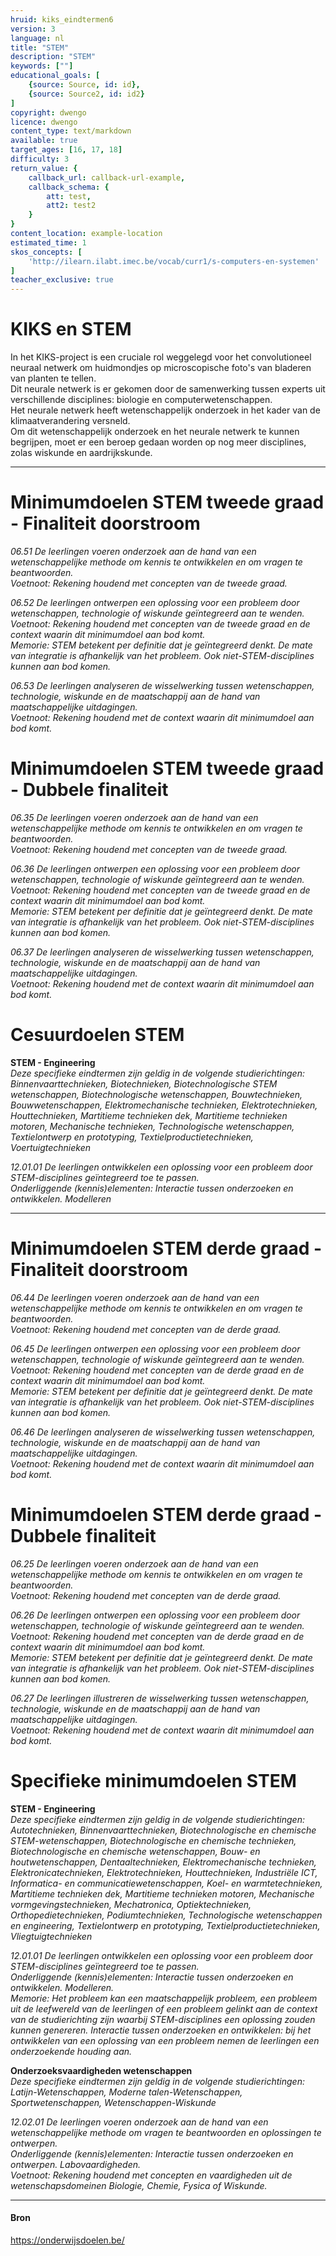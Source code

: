 ```yaml
---
hruid: kiks_eindtermen6
version: 3
language: nl
title: "STEM"
description: "STEM"
keywords: [""]
educational_goals: [
    {source: Source, id: id}, 
    {source: Source2, id: id2}
]
copyright: dwengo
licence: dwengo
content_type: text/markdown
available: true
target_ages: [16, 17, 18]
difficulty: 3
return_value: {
    callback_url: callback-url-example,
    callback_schema: {
        att: test,
        att2: test2
    }
}
content_location: example-location
estimated_time: 1
skos_concepts: [
    'http://ilearn.ilabt.imec.be/vocab/curr1/s-computers-en-systemen'
]
teacher_exclusive: true
---
```


# KIKS en STEM
In het KIKS-project is een cruciale rol weggelegd voor het convolutioneel neuraal netwerk om huidmondjes op microscopische foto's van bladeren van planten te tellen.<br>
Dit neurale netwerk is er gekomen door de samenwerking tussen experts uit verschillende disciplines: biologie en computerwetenschappen.<br> 
Het neurale netwerk heeft wetenschappelijk onderzoek in het kader van de klimaatverandering versneld. <br>
Om dit wetenschappelijk onderzoek en het neurale netwerk te kunnen begrijpen, moet er een beroep gedaan worden op nog meer disciplines, zolas wiskunde en aardrijkskunde.  

-----

# Minimumdoelen STEM tweede graad - Finaliteit doorstroom

*06.51 De leerlingen voeren onderzoek aan de hand van een wetenschappelijke methode om kennis te ontwikkelen en om vragen te beantwoorden.* <br>
*Voetnoot: Rekening houdend met concepten van de tweede graad.*

*06.52 De leerlingen ontwerpen een oplossing voor een probleem door wetenschappen, technologie of wiskunde geïntegreerd aan te wenden.* <br>
*Voetnoot: Rekening houdend met concepten van de tweede graad en de context waarin dit minimumdoel aan bod komt.*<br>
*Memorie: STEM betekent per definitie dat je geïntegreerd denkt. De mate van integratie is afhankelijk van het probleem. Ook niet-STEM-disciplines kunnen aan bod komen.*

*06.53 De leerlingen analyseren de wisselwerking tussen wetenschappen, technologie, wiskunde en de maatschappij aan de hand van maatschappelijke uitdagingen.* <br>
*Voetnoot: Rekening houdend met de context waarin dit minimumdoel aan bod komt.* 

# Minimumdoelen STEM tweede graad - Dubbele finaliteit

*06.35 De leerlingen voeren onderzoek aan de hand van een wetenschappelijke methode om kennis te ontwikkelen en om vragen te beantwoorden.* <br>
*Voetnoot: Rekening houdend met concepten van de tweede graad.*

*06.36 De leerlingen ontwerpen een oplossing voor een probleem door wetenschappen, technologie of wiskunde geïntegreerd aan te wenden.* <br>
*Voetnoot: Rekening houdend met concepten van de tweede graad en de context waarin dit minimumdoel aan bod komt.*<br>
*Memorie: STEM betekent per definitie dat je geïntegreerd denkt. De mate van integratie is afhankelijk van het probleem. Ook niet-STEM-disciplines kunnen aan bod komen.*

*06.37 De leerlingen analyseren de wisselwerking tussen wetenschappen, technologie, wiskunde en de maatschappij aan de hand van maatschappelijke uitdagingen.* <br>
*Voetnoot: Rekening houdend met de context waarin dit minimumdoel aan bod komt.* 

# Cesuurdoelen STEM

**STEM - Engineering** <br>
*Deze specifieke eindtermen zijn geldig in de volgende studierichtingen: Binnenvaarttechnieken, Biotechnieken, Biotechnologische STEM wetenschappen, Biotechnologische wetenschappen, Bouwtechnieken, Bouwwetenschappen, Elektromechanische technieken, Elektrotechnieken, Houttechnieken, Martitieme technieken dek, Martitieme technieken motoren, Mechanische technieken, Technologische wetenschappen, Textielontwerp en prototyping, Textielproductietechnieken, Voertuigtechnieken*

*12.01.01 De leerlingen ontwikkelen een oplossing voor een probleem door STEM-disciplines geïntegreerd toe te passen.* <br>
*Onderliggende (kennis)elementen: Interactie tussen onderzoeken en ontwikkelen. Modelleren*

-----

# Minimumdoelen STEM derde graad - Finaliteit doorstroom

*06.44 De leerlingen voeren onderzoek aan de hand van een wetenschappelijke methode om kennis te ontwikkelen en om vragen te beantwoorden.* <br>
*Voetnoot: Rekening houdend met concepten van de derde graad.*

*06.45 De leerlingen ontwerpen een oplossing voor een probleem door wetenschappen, technologie of wiskunde geïntegreerd aan te wenden.* <br>
*Voetnoot: Rekening houdend met concepten van de derde graad en de context waarin dit minimumdoel aan bod komt.* <br>
*Memorie: STEM betekent per definitie dat je geïntegreerd denkt. De mate van integratie is afhankelijk van het probleem. Ook niet-STEM-disciplines kunnen aan bod komen.*

*06.46 De leerlingen analyseren de wisselwerking tussen wetenschappen, technologie, wiskunde en de maatschappij aan de hand van maatschappelijke uitdagingen.* <br>
*Voetnoot: Rekening houdend met de context waarin dit minimumdoel aan bod komt.*

# Minimumdoelen STEM derde graad - Dubbele finaliteit

*06.25 De leerlingen voeren onderzoek aan de hand van een wetenschappelijke methode om kennis te ontwikkelen en om vragen te beantwoorden.* <br>
*Voetnoot: Rekening houdend met concepten van de derde graad.*

*06.26 De leerlingen ontwerpen een oplossing voor een probleem door wetenschappen, technologie of wiskunde geïntegreerd aan te wenden.* <br>
*Voetnoot: Rekening houdend met concepten van de derde graad en de context waarin dit minimumdoel aan bod komt.* <br>
*Memorie: STEM betekent per definitie dat je geïntegreerd denkt. De mate van integratie is afhankelijk van het probleem. Ook niet-STEM-disciplines kunnen aan bod komen.*

*06.27 De leerlingen illustreren de wisselwerking tussen wetenschappen, technologie, wiskunde en de maatschappij aan de hand van maatschappelijke uitdagingen.* <br>
*Voetnoot: Rekening houdend met de context waarin dit minimumdoel aan bod komt.*

# Specifieke minimumdoelen STEM

**STEM - Engineering** <br>
*Deze specifieke eindtermen zijn geldig in de volgende studierichtingen: Autotechnieken, Binnenvaarttechnieken, Biotechnologische en chemische STEM-wetenschappen, Biotechnologische en chemische technieken, Biotechnologische en chemische wetenschappen, Bouw- en houtwetenschappen, Dentaaltechnieken, Elektromechanische technieken, Elektronicatechnieken, Elektrotechnieken, Houttechnieken, Industriële ICT, Informatica- en communicatiewetenschappen, Koel- en warmtetechnieken, Martitieme technieken dek, Martitieme technieken motoren, Mechanische vormgevingstechnieken, Mechatronica, Optiektechnieken, Orthopedietechnieken, Podiumtechnieken, Technologische wetenschappen en engineering, Textielontwerp en prototyping, Textielproductietechnieken, Vliegtuigtechnieken*

*12.01.01 De leerlingen ontwikkelen een oplossing voor een probleem door STEM-disciplines geïntegreerd toe te passen.* <br>
*Onderliggende (kennis)elementen: Interactie tussen onderzoeken en ontwikkelen. Modelleren.* <br>
*Memorie: Het probleem kan een maatschappelijk probleem, een probleem uit de leefwereld van de leerlingen of een probleem gelinkt aan de context van de studierichting zijn waarbij STEM-disciplines een oplossing zouden kunnen genereren. Interactie tussen onderzoeken en ontwikkelen: bij het ontwikkelen van een oplossing van een probleem nemen de leerlingen een onderzoekende houding aan.*

**Onderzoeksvaardigheden wetenschappen**<br>
*Deze specifieke eindtermen zijn geldig in de volgende studierichtingen: Latijn-Wetenschappen, Moderne talen-Wetenschappen, Sportwetenschappen, Wetenschappen-Wiskunde*

*12.02.01 De leerlingen voeren onderzoek aan de hand van een wetenschappelijke methode om vragen te beantwoorden en oplossingen te ontwerpen.*<br>
*Onderliggende (kennis)elementen: Interactie tussen onderzoeken en ontwerpen. Labovaardigheden.* <br>
*Voetnoot: Rekening houdend met concepten en vaardigheden uit de wetenschapsdomeinen Biologie, Chemie, Fysica of Wiskunde.*

-----

#### Bron
https://onderwijsdoelen.be/
